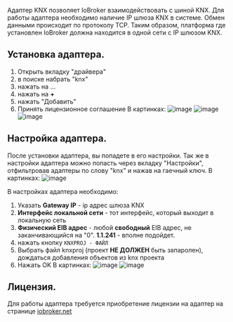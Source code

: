 Адаптер KNX позволяет IoBroker взаимодействовать с шиной KNX. Для работы адаптера необходимо наличие IP шлюза KNX в системе. Обмен данными происходит по протоколу TCP. Таким образом, платформа где установлен IoBroker должна находится в одной сети с IP шлюзом KNX.

## Установка адаптера.
1. Открыть вкладку "драйвера"
2. в поиске набрать "knx"
3. нажать на ...
4. нажать на **+**
5. нажать "Добавить"
6. Принять лицензионное соглашение
В картинках:
![image](https://user-images.githubusercontent.com/37106885/120390390-52383e00-c336-11eb-8b6f-9aa5f4faf711.png)
![image](https://user-images.githubusercontent.com/37106885/120390415-59f7e280-c336-11eb-8cbd-7818edcc1dc4.png)
![image](https://user-images.githubusercontent.com/37106885/120390434-5fedc380-c336-11eb-92cb-448f347b3731.png)


## Настройка адаптера.
После установки адаптера, вы попадете в его настройки. Так же в настройки адаптера можно попасть через вкладку "Настройки", отфильтровав адаптеры по слову "knx" и нажав на гаечный ключ.
В картинках:
![image](https://user-images.githubusercontent.com/37106885/120390479-6aa85880-c336-11eb-997b-759526d23426.png)

В настройках адаптера необходимо:
1. Указать **Gateway IP** - ip адрес шлюза KNX
2. **Интерфейс локальной сети** - тот интерфейс, который выходит в локальную сеть
3. **Физический EIB адрес** - любой __свободный__ EIB адрес, не заканчивающийся на "0". **1.1.241** - вполне подойдет.
4. нажать кнопку `KNXPROJ - ФАЙЛ`
5. Выбрать файл knxproj (проект __НЕ ДОЛЖЕН__ быть запаролен), дождаться добавления объектов из knx проекта
6. Нажать OK
В картинках:
![image](https://user-images.githubusercontent.com/37106885/120390523-798f0b00-c336-11eb-91cd-f55111591a25.png)
![image](https://user-images.githubusercontent.com/37106885/120390533-7dbb2880-c336-11eb-85dd-52fc9209eb56.png)

## Лицензия.
Для работы адаптера требуется приобретение лицензии на адаптер на странице [iobroker.net](https://iobroker.net/accountLicenses) 

